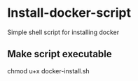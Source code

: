 # Install-docker-script
Simple shell script for installing docker

## Make script executable
chmod u+x docker-install.sh
